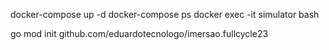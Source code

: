 docker-compose up -d 
docker-compose ps
docker exec -it simulator bash 

go mod init github.com/eduardotecnologo/imersao.fullcycle23